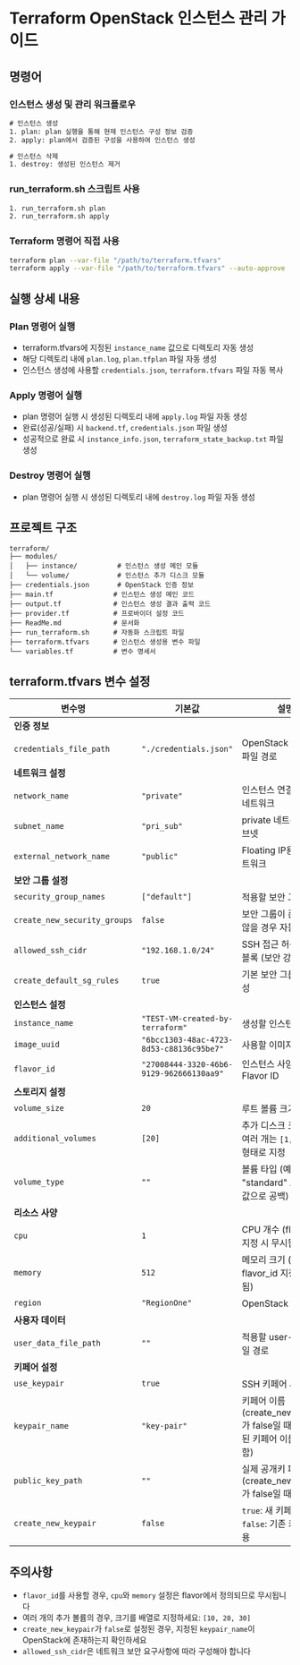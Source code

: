 # Terraform OpenStack 인스턴스 관리 가이드

## 명령어

### 인스턴스 생성 및 관리 워크플로우
```txt
# 인스턴스 생성
1. plan: plan 실행을 통해 현재 인스턴스 구성 정보 검증
2. apply: plan에서 검증된 구성을 사용하여 인스턴스 생성

# 인스턴스 삭제
1. destroy: 생성된 인스턴스 제거
```

### run_terraform.sh 스크립트 사용
```bash
1. run_terraform.sh plan
2. run_terraform.sh apply
```

### Terraform 명령어 직접 사용
```bash
terraform plan --var-file "/path/to/terraform.tfvars"
terraform apply --var-file "/path/to/terraform.tfvars" --auto-approve
```

## 실행 상세 내용

### Plan 명령어 실행
- terraform.tfvars에 지정된 `instance_name` 값으로 디렉토리 자동 생성
- 해당 디렉토리 내에 `plan.log`, `plan.tfplan` 파일 자동 생성
- 인스턴스 생성에 사용할 `credentials.json`, `terraform.tfvars` 파일 자동 복사

### Apply 명령어 실행
- plan 명령어 실행 시 생성된 디렉토리 내에 `apply.log` 파일 자동 생성
- 완료(성공/실패) 시 `backend.tf`, `credentials.json` 파일 생성
- 성공적으로 완료 시 `instance_info.json`, `terraform_state_backup.txt` 파일 생성

### Destroy 명령어 실행
- plan 명령어 실행 시 생성된 디렉토리 내에 `destroy.log` 파일 자동 생성

## 프로젝트 구조

```
terraform/
├── modules/
│   ├── instance/          # 인스턴스 생성 메인 모듈
│   └── volume/            # 인스턴스 추가 디스크 모듈
├── credentials.json       # OpenStack 인증 정보
├── main.tf               # 인스턴스 생성 메인 코드
├── output.tf             # 인스턴스 생성 결과 출력 코드
├── provider.tf           # 프로바이더 설정 코드
├── ReadMe.md             # 문서화
├── run_terraform.sh      # 자동화 스크립트 파일
├── terraform.tfvars      # 인스턴스 생성용 변수 파일
└── variables.tf          # 변수 명세서
```

## terraform.tfvars 변수 설정

| 변수명 | 기본값 | 설명 |
|--------|--------|------|
| **인증 정보** | | |
| `credentials_file_path` | `"./credentials.json"` | OpenStack 인증 정보 파일 경로 |
| **네트워크 설정** | | |
| `network_name` | `"private"` | 인스턴스 연결용 내부 네트워크 |
| `subnet_name` | `"pri_sub"` | private 네트워크의 서브넷 |
| `external_network_name` | `"public"` | Floating IP용 외부 네트워크 |
| **보안 그룹 설정** | | |
| `security_group_names` | `["default"]` | 적용할 보안 그룹 목록 |
| `create_new_security_groups` | `false` | 보안 그룹이 존재하지 않을 경우 자동 생성 |
| `allowed_ssh_cidr` | `"192.168.1.0/24"` | SSH 접근 허용 CIDR 블록 (보안 강화) |
| `create_default_sg_rules` | `true` | 기본 보안 그룹 규칙 생성 |
| **인스턴스 설정** | | |
| `instance_name` | `"TEST-VM-created-by-terraform"` | 생성할 인스턴스 이름 |
| `image_uuid` | `"6bcc1303-48ac-4723-8d53-c88136c95be7"` | 사용할 이미지의 UUID |
| `flavor_id` | `"27008444-3320-46b6-9129-962666130aa9"` | 인스턴스 사양용 Flavor ID |
| **스토리지 설정** | | |
| `volume_size` | `20` | 루트 볼륨 크기 (GB) |
| `additional_volumes` | `[20]` | 추가 디스크 크기 (GB). 여러 개는 `[1,2,3,4]` 형태로 지정 |
| `volume_type` | `""` | 볼륨 타입 (예: "ssd", "standard" 또는 기본값으로 공백) |
| **리소스 사양** | | |
| `cpu` | `1` | CPU 개수 (flavor_id 지정 시 무시됨) |
| `memory` | `512` | 메모리 크기 (MB 단위, flavor_id 지정 시 무시됨) |
| `region` | `"RegionOne"` | OpenStack 리전 |
| **사용자 데이터** | | |
| `user_data_file_path` | `""` | 적용할 user-data 파일 경로 |
| **키페어 설정** | | |
| `use_keypair` | `true` | SSH 키페어 사용 여부 |
| `keypair_name` | `"key-pair"` | 키페어 이름 (create_new_keypair가 false일 때 사전 등록된 키페어 이름이어야 함) |
| `public_key_path` | `""` | 실제 공개키 파일 경로 (create_new_keypair가 false일 때 공백) |
| `create_new_keypair` | `false` | `true`: 새 키페어 생성, `false`: 기존 키페어 사용 |

## 주의사항

- `flavor_id`를 사용할 경우, `cpu`와 `memory` 설정은 flavor에서 정의되므로 무시됩니다
- 여러 개의 추가 볼륨의 경우, 크기를 배열로 지정하세요: `[10, 20, 30]`
- `create_new_keypair`가 `false`로 설정된 경우, 지정된 `keypair_name`이 OpenStack에 존재하는지 확인하세요
- `allowed_ssh_cidr`은 네트워크 보안 요구사항에 따라 구성해야 합니다